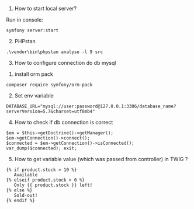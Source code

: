 1. How to start local server?

Run in console:
```
symfony server:start
```

2. PHPstan

```
.\vendor\bin\phpstan analyse -l 9 src
```

3. How to configure connection do db mysql

1) install orm pack
```
composer require symfony/orm-pack
```
2) Set env variable
```
DATABASE_URL="mysql://user:password@127.0.0.1:3306/database_name?serverVersion=5.7&charset=utf8mb4"
```

4. How to check if db connection is correct

```
$em = $this->getDoctrine()->getManager();
$em->getConnection()->connect();
$connected = $em->getConnection()->isConnected();
var_dump($connected); exit;
```

5. How to get variable value (which was passed from controller) in TWIG ?

```
{% if product.stock > 10 %}
   Available
{% elseif product.stock > 0 %}
   Only {{ product.stock }} left!
{% else %}
   Sold-out!
{% endif %}
```